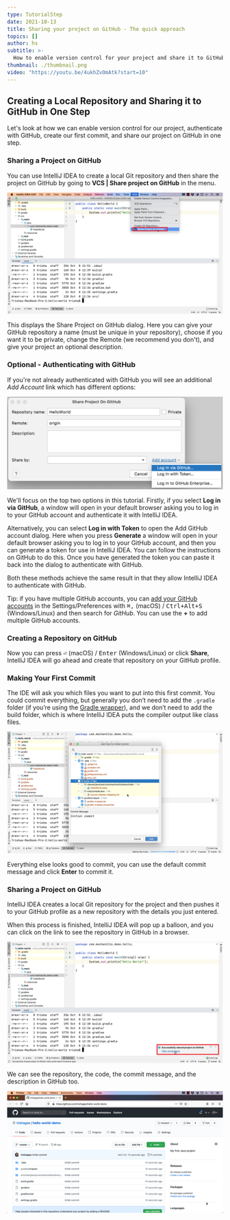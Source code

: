 ```yaml
---
type: TutorialStep
date: 2021-10-13
title: Sharing your project on GitHub - The quick approach
topics: []
author: hs
subtitle: >-
  How to enable version control for your project and share it to GitHub in one step.
thumbnail: ./thumbnail.png
video: "https://youtu.be/4ukhZvOmAtk?start=10"
---
```


## Creating a Local Repository and Sharing it to GitHub in One Step

Let's look at how we can enable version control for our project, authenticate with GitHub, create our first commit, and share our project on GitHub in one step.

### Sharing a Project on GitHub

You can use IntelliJ IDEA to create a local Git repository and then share the project on GitHub by going to **VCS | Share project on GitHub** in the menu.

![Share Project on GitHub](share-project-github.png)

This displays the Share Project on GitHub dialog. Here you can give your GitHub repository a name (must be unique in your repository), choose if you want it to be private, change the Remote (we recommend you don't), and give your project an optional description.

### Optional - Authenticating with GitHub

If you're not already authenticated with GitHub you will see an additional _Add Account_ link which has different options:

![Add GitHub Account](share-add-account.png)

We'll focus on the top two options in this tutorial. Firstly, if you select **Log in via GitHub**, a window will open in your default browser asking you to log in to your GitHub account and authenticate it with IntelliJ IDEA.

Alternatively, you can select **Log in with Token** to open the Add GitHub account dialog. Here when you press **Generate** a window will open in your default browser asking you to log in to your GitHub account, and then you can generate a token for use in IntelliJ IDEA. You can follow the instructions on GitHub to do this. Once you have generated the token you can paste it back into the dialog to authenticate with GitHub.

Both these methods achieve the same result in that they allow IntelliJ IDEA to authenticate with GitHub.

Tip: if you have multiple GitHub accounts, you can [add your GitHub accounts](https://www.jetbrains.com/help/idea/github.html) in the Settings/Preferences with <kbd>⌘,</kbd> (macOS) / <kbd>Ctrl+Alt+S</kbd> (Windows/Linux) and then search for _GitHub_. You can use the **+** to add multiple GitHub accounts.

### Creating a Repository on GitHub

Now you can press <kbd>⏎</kbd> (macOS) / <kbd>Enter</kbd> (Windows/Linux) or click **Share**, IntelliJ IDEA will go ahead and create that repository on your GitHub profile.

### Making Your First Commit

The IDE will ask you which files you want to put into this first commit. You could commit everything, but generally you don’t need to add the `.gradle` folder (if you’re using the [Gradle wrapper](https://docs.gradle.org/current/userguide/gradle_wrapper.html)), and we don’t need to add the build folder, which is where IntelliJ IDEA puts the compiler output like class files.

![Add Files for Initial Commit](add-files-for-Initial-commit.png)

Everything else looks good to commit, you can use the default commit message and click **Enter** to commit it.

### Sharing a Project on GitHub

IntelliJ IDEA creates a local Git repository for the project and then pushes it to your GitHub profile as a new repository with the details you just entered.

When this process is finished, IntelliJ IDEA will pop up a balloon, and you can click on the link to see the repository in GitHub in a browser.

![Shared On GitHub](shared-on-github.png)

We can see the repository, the code, the commit message, and the description in GitHub too.

![](shared-on-github-browser.png)
